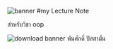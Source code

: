 ![banner]([Pansak09-patch-1](https://pin.it/4CXpEUM8f))
#my Lecture Note

สำหรับวิชา oop

![download banner](Pansak09-patch-1)
พันศักดิ์ ปัสสามั่น
